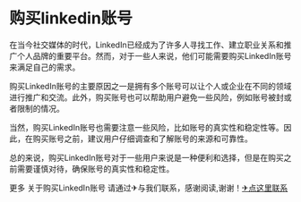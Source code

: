 # 购买linkedin账号

在当今社交媒体的时代，LinkedIn已经成为了许多人寻找工作、建立职业关系和推广个人品牌的重要平台。然而，对于一些人来说，他们可能需要购买LinkedIn账号来满足自己的需求。

购买LinkedIn账号的主要原因之一是拥有多个账号可以让个人或企业在不同的领域进行推广和交流。此外，购买账号也可以帮助用户避免一些风险，例如账号被封或者限制的情况。

当然，购买LinkedIn账号也需要注意一些风险，比如账号的真实性和稳定性等。因此，在购买账号之前，建议用户仔细调查和了解账号的来源和可靠性。

总的来说，购买LinkedIn账号对于一些用户来说是一种便利和选择，但是在购买之前需要谨慎对待，确保账号的真实性和稳定性。

更多 关于购买LinkedIn账号 请通过✈与我们联系，感谢阅读,谢谢！[✈点这里联系](https://add.k02.cc)
